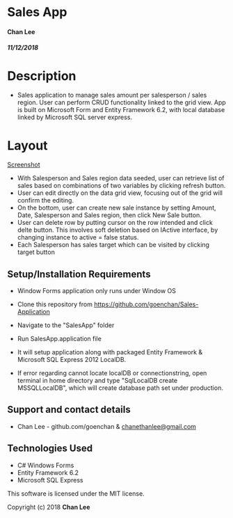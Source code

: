 # Sales App

#### Chan Lee
##### 11/12/2018

# Description
* Sales application to manage sales amount per salesperson / sales region. User can perform CRUD functionality linked to the grid view. App is built on Microsoft Form and Entity Framework 6.2, with local database linked by Microsoft SQL server express.

# Layout
[Screenshot](/screenshot.png)
* With Salesperson and Sales region data seeded, user can retrieve list of sales based on combinations of two variables by clicking refresh button.
* User can edit directly on the data grid view, focusing out of the grid will confirm the editing. 
* On the bottom, user can create new sale instance by setting Amount, Date, Salesperson and Sales region, then click New Sale button.
* User can delete row by putting cursor on the row intended and click delte button. This involves soft deletion based on IActive interface, by changing instance to active = false status.
* Each Salesperson has sales target which can be visited by clicking target button

## Setup/Installation Requirements
  * Window Forms application only runs under Window OS

  - Clone this repository from 
  https://github.com/goenchan/Sales-Application

  - Navigate to the "SalesApp" folder

  - Run SalesApp.application file

  - It will setup application along with packaged Entity Framework & Microsoft SQL Express 2012 LocalDB.

  - If error regarding cannot locate localDB or connectionstring, open terminal in home directory and type "SqlLocalDB create MSSQLLocalDB", which will create database path set under production.

## Support and contact details

  - Chan Lee - github.com/goenchan & chanethanlee@gmail.com


## Technologies Used

  - C# Windows Forms
  - Entity Framework 6.2
  - Microsoft SQL Express
  
This software is licensed under the MIT license.

Copyright (c) 2018 **Chan Lee**
